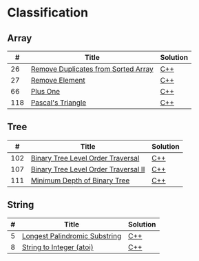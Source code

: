 # Classification

## Array
| # | Title | Solution |
|---|-------|----------|
|26 |[Remove Duplicates from Sorted Array](https://leetcode.com/problems/remove-duplicates-from-sorted-array/)|[C++](https://github.com/BobyZhang/LeetCode/blob/master/LeetCodeSolution/%2326Remove_Duplicates_from_Sorted_Array.cpp)|
|27 |[Remove Element](https://leetcode.com/problems/remove-element/) |[C++](https://github.com/BobyZhang/LeetCode/blob/master/LeetCodeSolution/%2327Remove_Element.cpp)|
|66 |[Plus One](https://leetcode.com/problems/plus-one/) |[C++](https://github.com/BobyZhang/LeetCode/blob/master/LeetCodeSolution/%2366Plus_One.cpp)|
|118|[Pascal's Triangle](https://leetcode.com/problems/pascals-triangle/)|[C++](https://github.com/BobyZhang/LeetCode/blob/master/LeetCodeSolution/%23118Pascals_Triangle.cpp)|

## Tree
| # | Title | Solution |
|---|-------|----------|
|102|[Binary Tree Level Order Traversal](https://leetcode.com/problems/binary-tree-level-order-traversal/) |[C++](https://github.com/BobyZhang/LeetCode/blob/master/LeetCodeSolution/%23102Binary_Tree_Level_Order_Traversal.cpp)|
|107|[Binary Tree Level Order Traversal II](https://leetcode.com/problems/binary-tree-level-order-traversal-ii/) |[C++](https://github.com/BobyZhang/LeetCode/blob/master/LeetCodeSolution/%23107Binary_Tree_Level_Order_Traversal_II.cpp)|
|111|[Minimum Depth of Binary Tree](https://leetcode.com/problems/minimum-depth-of-binary-tree/) |[C++](https://github.com/BobyZhang/LeetCode/blob/master/LeetCodeSolution/%23111Minimum_Depth_of_Binary_Tree.cpp)|

## String
| # | Title | Solution |
|---|-------|----------|
|5|[Longest Palindromic Substring](https://leetcode.com/problems/longest-palindromic-substring/) |[C++](https://github.com/BobyZhang/LeetCode/blob/master/LeetCodeSolution/%235Longest_Palindromic_Substring.cpp)|
|8|[String to Integer (atoi)](https://leetcode.com/problems/string-to-integer-atoi/) |[C++](https://github.com/BobyZhang/LeetCode/blob/master/LeetCodeSolution/%238String_to_Integer_(atoi).cpp)|